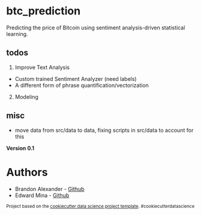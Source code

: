 btc_prediction
==============================

Predicting the price of Bitcoin using sentiment analysis-driven statistical learning.

## todos
1. Improve Text Analysis 
  * Custom trained Sentiment Analyzer (need labels)
  * A different form of phrase quantification/vectorization
2. Modeling

## misc
  * move data from src/data to data, fixing scripts in src/data to account for this

**Version 0.1**

# Authors
* Brandon Alexander - [Github](https://github.com/brandonmalexander)
* Edward Mina - [Github]()

<p><small>Project based on the <a target="_blank" href="https://drivendata.github.io/cookiecutter-data-science/">cookiecutter data science project template</a>. #cookiecutterdatascience</small></p>
